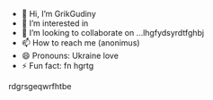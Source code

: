 - 👋 Hi, I’m GrikGudiny
- 👀 I’m interested in
- 💞️ I’m looking to collaborate on ...lhgfydsyrdtfghbj
- 📫 How to reach me (anonimus)
- 😄 Pronouns: Ukraine love 
- ⚡ Fun fact: fn hgrtg
<!---bgfnytresgea
GrikGudiny/GrikGudiny is a ✨ special ✨ repository because its `README.md` (this file) appears on your GitHub profile.
You can click the Preview link to take a look at your changes.
--->rdgrsgeqwrfhtbe
